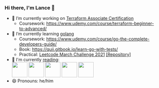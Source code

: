 ### Hi there, I'm Lance 👋

- 🔭 I’m currently working on [Terraform Associate Certification](https://www.hashicorp.com/certification/terraform-associate)
  - Coursework: https://www.udemy.com/course/terraform-beginner-to-advanced/<br>
- 🌱 I’m currently learning [golang](https://golang.org)
  - Coursework: https://www.udemy.com/course/go-the-complete-developers-guide/
  - Book: https://quii.gitbook.io/learn-go-with-tests/
  - Practical: [Leetcode March Challenge 2021](https://leetcode.com/explore/challenge/card/march-leetcoding-challenge-2021) [[Repository]](https://github.com/lancefrench/leetcode)<br>
- :book: I'm currently [reading](https://www.goodreads.com/user/show/76485175-lance-french):<br>
[<img src="https://images-na.ssl-images-amazon.com/images/I/51r8VtdbbJL._SX379_BO1,204,203,200_.jpg" width="50">](https://www.oreilly.com/library/view/implementing-service-level/9781492076803/)&nbsp;[<img src="https://d1qmdf3vop2l07.cloudfront.net/bright-pooch.cloudvent.net/hash-store/e2de11da561ccbf822b7fa12be0c5e18.jpg" width="50">](https://www.norulesrules.com)&nbsp;[<img src="https://staffeng.com/StaffEngCoverHero.png" width="50">](https://staffeng.com/book)&nbsp;[<img src="https://theexperimentpublishing.com/includes/onix/9781615195336.jpg" width="50">](https://theexperimentpublishing.com/catalogs/spring-2019/a-handbook-for-new-stoics/)&nbsp;[<img src="https://images-na.ssl-images-amazon.com/images/I/51f42uWcUWL._SX328_BO1,204,203,200_.jpg" width="50">](https://www.nytimes.com/2020/07/31/books/review-caste-isabel-wilkerson-origins-of-our-discontents.html)<br>
- 😄 Pronouns: he/him
